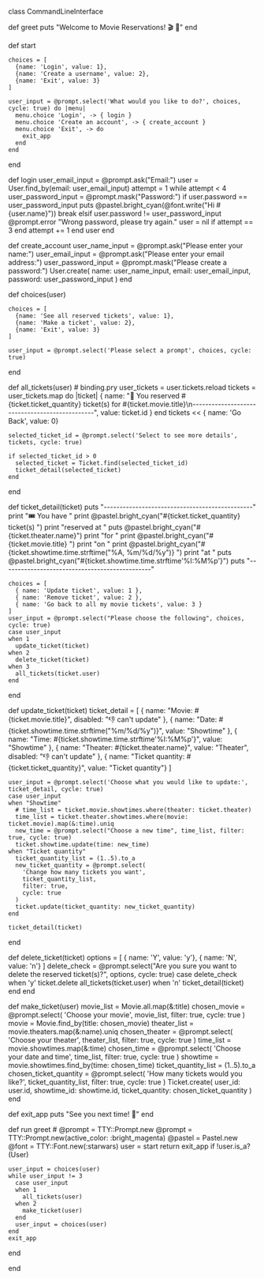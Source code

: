 class CommandLineInterface

  

  def greet
    puts "Welcome to Movie Reservations! 🎬  🍿"
  end

  def start
    
    choices = [
      {name: 'Login', value: 1},
      {name: 'Create a username', value: 2},
      {name: 'Exit', value: 3}
    ]
  
    user_input = @prompt.select('What would you like to do?', choices, cycle: true) do |menu|
      menu.choice 'Login', -> { login }
      menu.choice 'Create an account', -> { create_account }
      menu.choice 'Exit', -> do
        exit_app
      end
    end
  end

  def login
    user_email_input = @prompt.ask("Email:")
    user = User.find_by(email: user_email_input)
    attempt = 1
    while attempt < 4
      user_password_input = @prompt.mask("Password:")
      if user.password == user_password_input
        puts @pastel.bright_cyan(@font.write("Hi #{user.name}"))
        break
      elsif user.password != user_password_input 
        @prompt.error "Wrong password, please try again."
        user = nil if attempt == 3
      end
      attempt += 1
    end
    user
  end

  def create_account
      user_name_input = @prompt.ask("Please enter your name:")
      user_email_input = @prompt.ask("Please enter your email address:")
      user_password_input = @prompt.mask("Please create a password:")
      User.create(
        name: user_name_input,
        email: user_email_input,
        password: user_password_input
      )
  end

  def choices(user)
    
    choices = [
      {name: 'See all reserved tickets', value: 1},
      {name: 'Make a ticket', value: 2},
      {name: 'Exit', value: 3}
    ]

    user_input = @prompt.select('Please select a prompt', choices, cycle: true)
  end

  def all_tickets(user)
    # binding.pry
    user_tickets = user.tickets.reload
    tickets = user_tickets.map do |ticket|
      {
        name: "🙌  You reserved #{ticket.ticket_quantity} ticket(s) for #{ticket.movie.title}\n-----------------------------------------------",
        value: ticket.id
      }
    end
    tickets << { name: 'Go Back', value: 0}

    selected_ticket_id = @prompt.select('Select to see more details', tickets, cycle: true)

    if selected_ticket_id > 0
      selected_ticket = Ticket.find(selected_ticket_id)
      ticket_detail(selected_ticket)
    end
  end

  def ticket_detail(ticket)
    puts "-----------------------------------------------"
    print "🎟  You have "
    print @pastel.bright_cyan("#{ticket.ticket_quantity} ticket(s) ")
    print "reserved at "
    puts @pastel.bright_cyan("#{ticket.theater.name}")
    print "for "
    print @pastel.bright_cyan("#{ticket.movie.title} ")
    print "on "
    print @pastel.bright_cyan("#{ticket.showtime.time.strftime("%A, %m/%d/%y")} ")
    print "at "
    puts @pastel.bright_cyan("#{ticket.showtime.time.strftime'%I:%M%p'}")
    puts "-----------------------------------------------"
    
    choices = [
      { name: 'Update ticket', value: 1 },
      { name: 'Remove ticket', value: 2 },
      { name: 'Go back to all my movie tickets', value: 3 }
    ]
    user_input = @prompt.select("Please choose the following", choices, cycle: true)
    case user_input
    when 1
      update_ticket(ticket)
    when 2
      delete_ticket(ticket)
    when 3
      all_tickets(ticket.user)
    end
  end

  def update_ticket(ticket)
    ticket_detail = [
      { name: "Movie: #{ticket.movie.title}", disabled: "👎  can't update" },
      { name: "Date: #{ticket.showtime.time.strftime("%m/%d/%y")}", value: "Showtime" },
      { name: "Time: #{ticket.showtime.time.strftime'%I:%M%p'}", value: "Showtime" },
      { name: "Theater: #{ticket.theater.name}", value: "Theater", disabled: "👎  can't update" },
      { name: "Ticket quantity: #{ticket.ticket_quantity}", value: "Ticket quantity"}
    ]
  
    user_input = @prompt.select('Choose what you would like to update:', ticket_detail, cycle: true)
    case user_input
    when "Showtime"
      # time_list = ticket.movie.showtimes.where(theater: ticket.theater)
      time_list = ticket.theater.showtimes.where(movie: ticket.movie).map(&:time).uniq
      new_time = @prompt.select("Choose a new time", time_list, filter: true, cycle: true)
      ticket.showtime.update(time: new_time)
    when "Ticket quantity"
      ticket_quantity_list = (1..5).to_a
      new_ticket_quantity = @prompt.select(
        'Change how many tickets you want',
        ticket_quantity_list,
        filter: true,
        cycle: true
      )
      ticket.update(ticket_quantity: new_ticket_quantity)
    end

    ticket_detail(ticket)
  end

  def delete_ticket(ticket)
    options = [
      { name: 'Y', value: 'y'},
      { name: 'N', value: 'n'}
    ]
    delete_check = @prompt.select("Are you sure you want to delete the reserved ticket(s)?", options, cycle: true)
    case delete_check
    when 'y'
      ticket.delete
      all_tickets(ticket.user)
    when 'n'
      ticket_detail(ticket)
    end
  end
  
  def make_ticket(user)
    movie_list = Movie.all.map(&:title)
    chosen_movie = @prompt.select(
      'Choose your movie',
      movie_list,
      filter: true,
      cycle: true
    )
    movie = Movie.find_by(title: chosen_movie)
    theater_list = movie.theaters.map(&:name).uniq
    chosen_theater = @prompt.select(
      'Choose your theater',
      theater_list,
      filter: true,
      cycle: true
    )
    time_list = movie.showtimes.map(&:time)
    chosen_time = @prompt.select(
      'Choose your date and time',
      time_list,
      filter: true,
      cycle: true
    )
    showtime = movie.showtimes.find_by(time: chosen_time)
    ticket_quantity_list = (1..5).to_a
    chosen_ticket_quantity = @prompt.select(
      'How many tickets would you like?',
      ticket_quantity_list,
      filter: true,
      cycle: true
    )
    Ticket.create(
      user_id: user.id,
      showtime_id: showtime.id,
      ticket_quantity: chosen_ticket_quantity
    )
  end
                
                
  def exit_app
    puts "See you next time! 👋"
  end

  def run
    greet
    # @prompt =  TTY::Prompt.new
    @prompt = TTY::Prompt.new(active_color: :bright_magenta)
    @pastel = Pastel.new
    @font = TTY::Font.new(:starwars)
    user = start
    return exit_app if !user.is_a?(User)

    user_input = choices(user)
    while user_input != 3
      case user_input
      when 1
        all_tickets(user)
      when 2
        make_ticket(user)
      end
      user_input = choices(user)
    end
    exit_app
  end

end